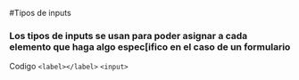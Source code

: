 #Tipos de inputs

### Los tipos de inputs se usan para poder asignar a cada elemento que haga algo espec[ifico en el caso de un formulario
Codigo
`<label></label>`
`<input>`

